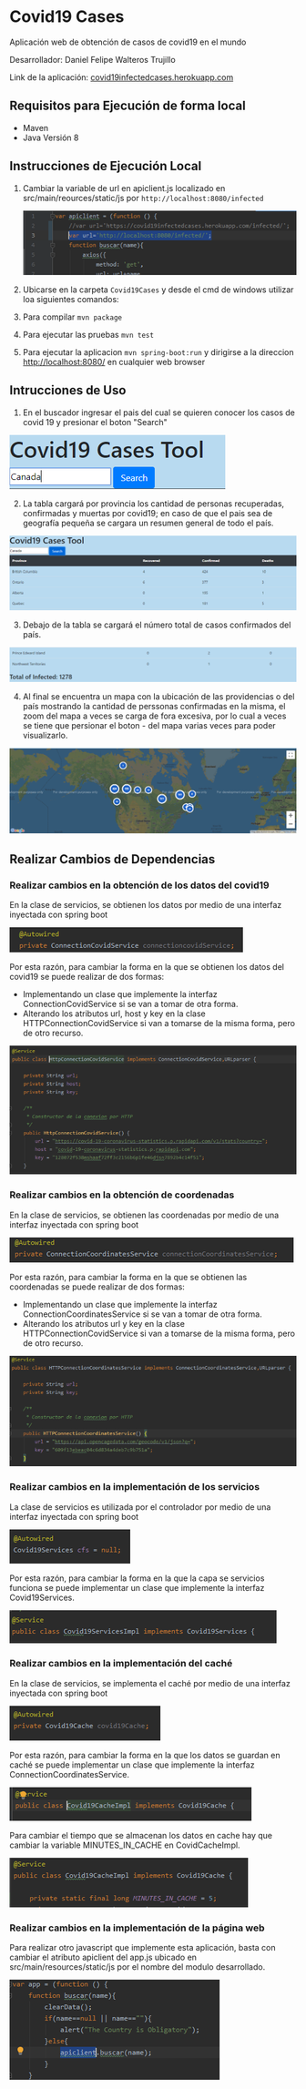 # Covid19 Cases
Aplicación web de obtención de casos de covid19 en el mundo

Desarrollador: Daniel Felipe Walteros Trujillo

Link de la aplicación: [covid19infectedcases.herokuapp.com](https://covid19infectedcases.herokuapp.com/)

## Requisitos para Ejecución de forma local

- Maven
- Java Versión 8

## Instrucciones de Ejecución Local

1) Cambiar la variable de url en apiclient.js localizado en src/main/reources/static/js por `http://localhost:8080/infected`

    ![](img/cambioURL.PNG)

2) Ubicarse en la carpeta `Covid19Cases` y desde el cmd de windows utilizar loa siguientes comandos:
 
3) Para compilar `mvn package`

4) Para ejecutar las pruebas `mvn test`

5) Para ejecutar la aplicacion `mvn spring-boot:run` y dirigirse a la direccion [http://localhost:8080/](http://localhost:8080/) en cualquier web browser

## Intrucciones de Uso

1) En el buscador ingresar el pais del cual se quieren conocer los casos de covid 19 y presionar el boton "Search"

![](img/busqueda.PNG)

2) La tabla cargará por provincia los cantidad de personas recuperadas, confirmadas y muertas por covid19; en caso de que el pais sea de geografía pequeña se cargara un resumen general de todo el país.

![](img/tabla.PNG)

3) Debajo de la tabla se cargará el número total de casos confirmados del país.

![](img/total.PNG)

4) Al final se encuentra un mapa con la ubicación de las providencias o del país mostrando la cantidad de perssonas confirmadas en la misma, el zoom del mapa a veces se carga de fora excesiva, por lo cual a veces se tiene que persionar el boton - del mapa varias veces para poder visualizarlo.

![](img/mapa.PNG)

## Realizar Cambios de Dependencias

### Realizar cambios en la obtención de los datos del covid19

En la clase de servicios, se obtienen los datos por medio de una interfaz inyectada con spring boot

![](img/autowiredDatos.PNG)

Por esta razón, para cambiar la forma en la que se obtienen los datos del covid19 se puede realizar de dos formas:

- Implementando un clase que implemente la interfaz ConnectionCovidService si se van a tomar de otra forma.
- Alterando los atributos url, host y key en la clase HTTPConnectionCovidService si van a tomarse de la misma forma, pero de otro recurso.

![](img/claseDatos.PNG)

### Realizar cambios en la obtención de coordenadas

En la clase de servicios, se obtienen las coordenadas por medio de una interfaz inyectada con spring boot

![](img/autowiredCoordenadas.PNG)

Por esta razón, para cambiar la forma en la que se obtienen las coordenadas se puede realizar de dos formas:

- Implementando un clase que implemente la interfaz ConnectionCoordinatesService si se van a tomar de otra forma.
- Alterando los atributos url y key en la clase HTTPConnectionCovidService si van a tomarse de la misma forma, pero de otro recurso.

![](img/claseCoordenadas.PNG)

### Realizar cambios en la implementación de los servicios

La clase de servicios es utilizada por el controlador por medio de una interfaz inyectada con spring boot

![](img/autowiredService.PNG)

Por esta razón, para cambiar la forma en la que la capa se servicios funciona se puede implementar un clase que implemente la interfaz Covid19Services.

![](img/claseService.PNG)

### Realizar cambios en la implementación del caché

En la clase de servicios, se implementa el caché por medio de una interfaz inyectada con spring boot

![](img/autowiredCache.PNG)

Por esta razón, para cambiar la forma en la que los datos se guardan en caché se puede implementar un clase que implemente la interfaz ConnectionCoordinatesService.

![](img/claseCache.PNG)

Para cambiar el tiempo que se almacenan los datos en cache hay que cambiar la variable MINUTES_IN_CACHE en CovidCacheImpl.

![](img/tiempoCache.PNG)

### Realizar cambios en la implementación de la página web

Para realizar otro javascript que implemente esta aplicación, basta con cambiar el atributo apiclient del app.js ubicado en src/main/resources/static/js por el nombre del modulo desarrollado.

![](img/appModule.PNG)
